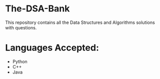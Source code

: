 # The-DSA-Bank

This repository contains all the Data Structures and Algorithms solutions with questions.

# Languages Accepted:
- Python
- C++
- Java
